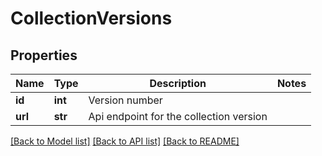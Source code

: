 # CollectionVersions

## Properties
Name | Type | Description | Notes
------------ | ------------- | ------------- | -------------
**id** | **int** | Version number | 
**url** | **str** | Api endpoint for the collection version | 

[[Back to Model list]](../README.md#documentation-for-models) [[Back to API list]](../README.md#documentation-for-api-endpoints) [[Back to README]](../README.md)


